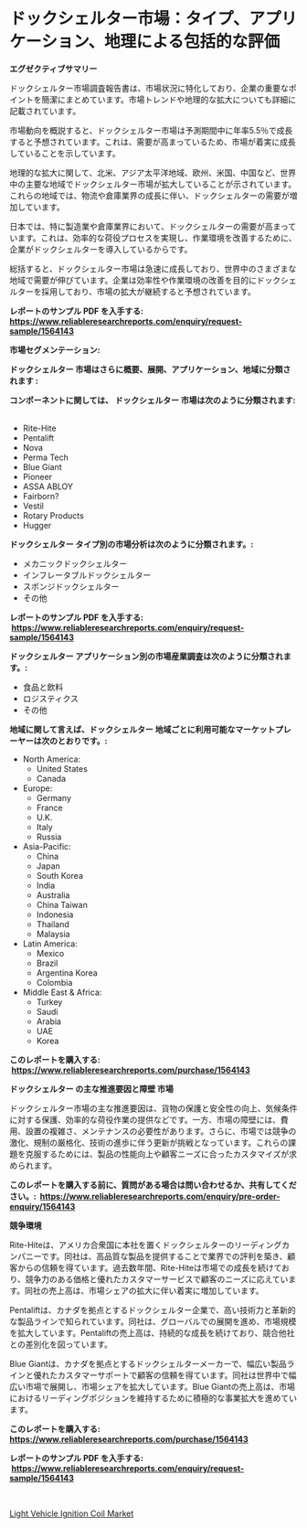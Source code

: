 <p><h1>ドックシェルター市場：タイプ、アプリケーション、地理による包括的な評価</h1></p><p><strong>エグゼクティブサマリー</strong></p>
<p><p>ドックシェルター市場調査報告書は、市場状況に特化しており、企業の重要なポイントを簡潔にまとめています。市場トレンドや地理的な拡大についても詳細に記載されています。</p><p>市場動向を概説すると、ドックシェルター市場は予測期間中に年率5.5％で成長すると予想されています。これは、需要が高まっているため、市場が着実に成長していることを示しています。</p><p>地理的な拡大に関して、北米、アジア太平洋地域、欧州、米国、中国など、世界中の主要な地域でドックシェルター市場が拡大していることが示されています。これらの地域では、物流や倉庫業界の成長に伴い、ドックシェルターの需要が増加しています。</p><p>日本では、特に製造業や倉庫業界において、ドックシェルターの需要が高まっています。これは、効率的な荷役プロセスを実現し、作業環境を改善するために、企業がドックシェルターを導入しているからです。</p><p>総括すると、ドックシェルター市場は急速に成長しており、世界中のさまざまな地域で需要が伸びています。企業は効率性や作業環境の改善を目的にドックシェルターを採用しており、市場の拡大が継続すると予想されています。</p></p>
<p><strong>レポートのサンプル PDF を入手する: <a href="https://www.reliableresearchreports.com/enquiry/request-sample/1564143">https://www.reliableresearchreports.com/enquiry/request-sample/1564143</a></strong></p>
<p><strong>市場セグメンテーション:</strong></p>
<p><strong> ドックシェルター 市場はさらに概要、展開、アプリケーション、地域に分類されます :</strong></p>
<p><strong>コンポーネントに関しては、 ドックシェルター 市場は次のように分類されます: &nbsp;</strong></p>
<p><ul><li>Rite-Hite</li><li>Pentalift</li><li>Nova</li><li>Perma Tech</li><li>Blue Giant</li><li>Pioneer</li><li>ASSA ABLOY</li><li>Fairborn?</li><li>Vestil</li><li>Rotary Products</li><li>Hugger</li></ul></p>
<p><strong> ドックシェルター タイプ別の市場分析は次のように分類されます。:</strong></p>
<p><ul><li>メカニックドックシェルター</li><li>インフレータブルドックシェルター</li><li>スポンジドックシェルター</li><li>その他</li></ul></p>
<p><strong>レポートのサンプル PDF を入手する: &nbsp;<a href="https://www.reliableresearchreports.com/enquiry/request-sample/1564143">https://www.reliableresearchreports.com/enquiry/request-sample/1564143</a></strong></p>
<p><strong> ドックシェルター アプリケーション別の市場産業調査は次のように分類されます。:</strong></p>
<p><ul><li>食品と飲料</li><li>ロジスティクス</li><li>その他</li></ul></p>
<p><strong>地域に関して言えば、ドックシェルター 地域ごとに利用可能なマーケットプレーヤーは次のとおりです。:</strong></p>
<p><ul>
    <li>
        North America:
        <ul>
            <li>United States</li>
            <li>Canada</li>
        </ul>
    </li>
    <li>
        Europe:
        <ul>
            <li>Germany</li>
            <li>France</li>
            <li>U.K.</li>
            <li>Italy</li>
            <li>Russia</li>
        </ul>
    </li>
    <li>
        Asia-Pacific:
        <ul>
            <li>China</li>
            <li>Japan</li>
            <li>South Korea</li>
            <li>India</li>
            <li>Australia</li>
            <li>China Taiwan</li>
            <li>Indonesia</li>
            <li>Thailand</li>
            <li>Malaysia</li>
        </ul>
    </li>
    <li>
        Latin America:
        <ul>
            <li>Mexico</li>
            <li>Brazil</li>
            <li>Argentina Korea</li>
            <li>Colombia</li>
        </ul>
    </li>
    <li>
        Middle East & Africa:
        <ul>
            <li>Turkey</li>
            <li>Saudi</li>
            <li>Arabia</li>
            <li>UAE</li>
            <li>Korea</li>
        </ul>
    </li>
    </ul></p>
<p><strong>このレポートを購入する: &nbsp;<a href="https://www.reliableresearchreports.com/purchase/1564143">https://www.reliableresearchreports.com/purchase/1564143</a></strong></p>
<p><strong>ドックシェルター の主な推進要因と障壁 市場</strong></p>
<p><p>ドックシェルター市場の主な推進要因は、貨物の保護と安全性の向上、気候条件に対する保護、効率的な荷役作業の提供などです。一方、市場の障壁には、費用、設置の複雑さ、メンテナンスの必要性があります。さらに、市場では競争の激化、規制の厳格化、技術の進歩に伴う更新が挑戦となっています。これらの課題を克服するためには、製品の性能向上や顧客ニーズに合ったカスタマイズが求められます。</p></p>
<p><strong>このレポートを購入する前に、質問がある場合は問い合わせるか、共有してください。:&nbsp; <a href="https://www.reliableresearchreports.com/enquiry/pre-order-enquiry/1564143">https://www.reliableresearchreports.com/enquiry/pre-order-enquiry/1564143</a></strong></p>
<p><strong>競争環境</strong></p>
<p><p>Rite-Hiteは、アメリカ合衆国に本社を置くドックシェルターのリーディングカンパニーです。同社は、高品質な製品を提供することで業界での評判を築き、顧客からの信頼を得ています。過去数年間、Rite-Hiteは市場での成長を続けており、競争力のある価格と優れたカスタマーサービスで顧客のニーズに応えています。同社の売上高は、市場シェアの拡大に伴い着実に増加しています。</p><p>Pentaliftは、カナダを拠点とするドックシェルター企業で、高い技術力と革新的な製品ラインで知られています。同社は、グローバルでの展開を進め、市場規模を拡大しています。Pentaliftの売上高は、持続的な成長を続けており、競合他社との差別化を図っています。</p><p>Blue Giantは、カナダを拠点とするドックシェルターメーカーで、幅広い製品ラインと優れたカスタマーサポートで顧客の信頼を得ています。同社は世界中で幅広い市場で展開し、市場シェアを拡大しています。Blue Giantの売上高は、市場におけるリーディングポジションを維持するために積極的な事業拡大を進めています。</p></p>
<p><strong>このレポートを購入する: &nbsp; <a href="https://www.reliableresearchreports.com/purchase/1564143">https://www.reliableresearchreports.com/purchase/1564143</a></strong></p>
<p><strong>レポートのサンプル PDF を入手する: &nbsp;<a href="https://www.reliableresearchreports.com/enquiry/request-sample/1564143">https://www.reliableresearchreports.com/enquiry/request-sample/1564143</a></strong><strong></strong></p>
<p>&nbsp;</p>
<p><p><a href="https://sulfuric-clavicle-d39.notion.site/Light-Vehicle-Ignition-Coil-Market-Offers-Provide-Insightful-Data-for-the-Time-Period-from-2024-to-2-d7416bb2df1e480cb1dc5bcae53852b1">Light Vehicle Ignition Coil Market</a></p></p>